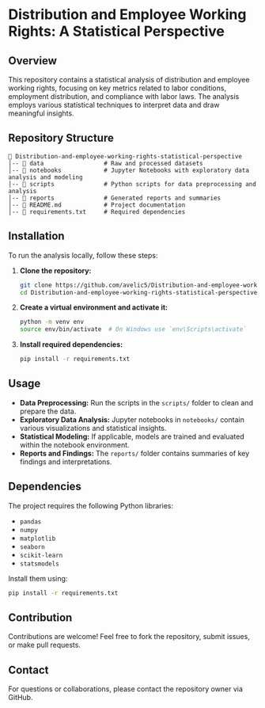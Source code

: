 # Distribution and Employee Working Rights: A Statistical Perspective

## Overview
This repository contains a statistical analysis of distribution and employee working rights, focusing on key metrics related to labor conditions, employment distribution, and compliance with labor laws. The analysis employs various statistical techniques to interpret data and draw meaningful insights.

## Repository Structure
```
📂 Distribution-and-employee-working-rights-statistical-perspective
│-- 📂 data                 # Raw and processed datasets
│-- 📂 notebooks            # Jupyter Notebooks with exploratory data analysis and modeling
│-- 📂 scripts              # Python scripts for data preprocessing and analysis
│-- 📂 reports              # Generated reports and summaries
│-- 📜 README.md            # Project documentation
│-- 📜 requirements.txt     # Required dependencies
```

## Installation
To run the analysis locally, follow these steps:

1. **Clone the repository:**
   ```bash
   git clone https://github.com/avelic5/Distribution-and-employee-working-rights-statistical-perspective.git
   cd Distribution-and-employee-working-rights-statistical-perspective
   ```

2. **Create a virtual environment and activate it:**
   ```bash
   python -m venv env
   source env/bin/activate  # On Windows use `env\Scripts\activate`
   ```

3. **Install required dependencies:**
   ```bash
   pip install -r requirements.txt
   ```

## Usage
- **Data Preprocessing:** Run the scripts in the `scripts/` folder to clean and prepare the data.
- **Exploratory Data Analysis:** Jupyter notebooks in `notebooks/` contain various visualizations and statistical insights.
- **Statistical Modeling:** If applicable, models are trained and evaluated within the notebook environment.
- **Reports and Findings:** The `reports/` folder contains summaries of key findings and interpretations.

## Dependencies
The project requires the following Python libraries:
- `pandas`
- `numpy`
- `matplotlib`
- `seaborn`
- `scikit-learn`
- `statsmodels`

Install them using:
```bash
pip install -r requirements.txt
```

## Contribution
Contributions are welcome! Feel free to fork the repository, submit issues, or make pull requests.

## Contact
For questions or collaborations, please contact the repository owner via GitHub.
